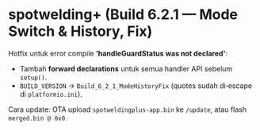 # spotwelding+ (Build 6.2.1 — Mode Switch & History, Fix)

Hotfix untuk error compile **'handleGuardStatus was not declared'**:
- Tambah **forward declarations** untuk semua handler API sebelum `setup()`.
- `BUILD_VERSION` → `Build_6_2_1_ModeHistoryFix` (quotes sudah di‑escape di `platformio.ini`).

Cara update: OTA upload `spotweldingplus-app.bin` ke `/update`, atau flash `merged.bin @ 0x0`.
